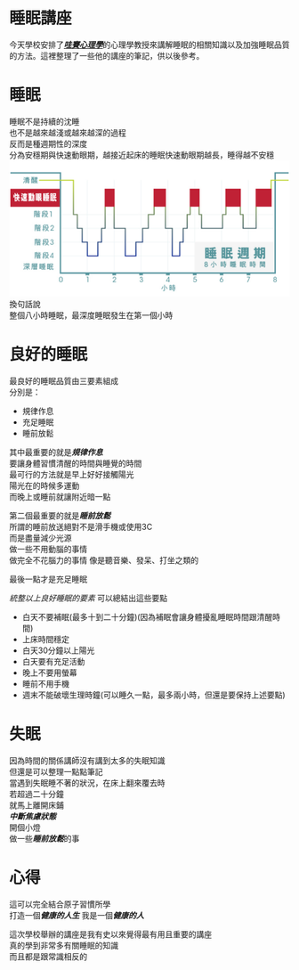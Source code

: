 # 睡眠講座
今天學校安排了[***哇賽心理學***](https://podcasts.apple.com/tw/podcast/%E5%93%87%E8%B3%BD%E5%BF%83%E7%90%86%E5%AD%B8/id1500162537)的心理學教授來講解睡眠的相關知識以及加強睡眠品質的方法。這裡整理了一些他的講座的筆記，供以後參考。

# 睡眠

睡眠不是持續的沈睡  
也不是越來越淺或越來越深的過程  
反而是種週期性的深度  
分為安穩期與快速動眼期，越接近起床的睡眠快速動眼期越長，睡得越不安穩  
![睡眠週期圖](睡眠週期.png)  
換句話說  
整個八小時睡眠，最深度睡眠發生在第一個小時

# 良好的睡眠
最良好的睡眠品質由三要素組成  
分別是：
* 規律作息
* 充足睡眠
* 睡前放鬆

其中最重要的就是***規律作息***  
要讓身體習慣清醒的時間與睡覺的時間  
最可行的方法就是早上好好接觸陽光  
陽光在的時候多運動  
而晚上或睡前就讓附近暗一點  
  
第二個最重要的就是***睡前放鬆***  
所謂的睡前放送絕對不是滑手機或使用3C  
而是盡量減少光源  
做一些不用動腦的事情  
做完全不花腦力的事情
像是聽音樂、發呆、打坐之類的  
  
最後一點才是充足睡眠  
  
*統整以上良好睡眠的要素*
可以總結出這些要點  
* 白天不要補眠(最多十到二十分鐘)(因為補眠會讓身體擾亂睡眠時間跟清醒時間) 
* 上床時間穩定
* 白天30分鐘以上陽光
* 白天要有充足活動
* 晚上不要用螢幕
* 睡前不用手機
* 週末不能破壞生理時鐘(可以睡久一點，最多兩小時，但還是要保持上述要點)

# 失眠
因為時間的關係講師沒有講到太多的失眠知識  
但還是可以整理一點點筆記  
當遇到失眠睡不著的狀況，在床上翻來覆去時  
若超過二十分鐘  
就馬上離開床鋪  
***中斷焦慮狀態***  
開個小燈  
做一些***睡前放鬆***的事  

# 心得
這可以完全結合原子習慣所學  
打造一個***健康的人生***
我是一個***健康的人***  
  
這次學校舉辦的講座是我有史以來覺得最有用且重要的講座  
真的學到非常多有關睡眠的知識  
而且都是跟常識相反的  

<!-- truncate -->   


